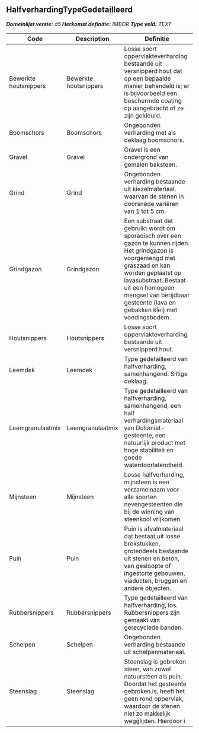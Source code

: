 ﻿## HalfverhardingTypeGedetailleerd

*__Domeinlijst versie:__ d5*
*__Herkomst definitie:__ IMBOR*
*__Type veld:__ TEXT*

|__Code__ |__Description__ |__Definitie__	|
|	---	|	---	|   ---	| 
| Bewerkte houtsnippers | Bewerkte houtsnippers | Losse soort oppervlakteverharding bestaande uit versnipperd hout dat op een bepaalde manier behandeld is; er is bijvoorbeeld een beschermde coating op aangebracht of ze zijn gekleurd. |
| Boomschors | Boomschors | Ongebonden verharding met als deklaag boomschors. |
| Gravel | Gravel | Gravel is een ondergrond van gemalen baksteen. |
| Grind | Grind | Ongebonden verharding bestaande uit kiezelmateriaal, waarvan de stenen in doorsnede variëren van 1 tot 5 cm. |
| Grindgazon | Grindgazon | Een substraat dat gebruikt wordt om sporadisch over een gazon te kunnen rijden. Het grindgazon is voorgemengd met graszaad en kan worden geplaatst op lavasubstraat. Bestaat uit een homogeen mengsel van berijdbaar gesteente (lava en gebakken klei) met voedingsbodem. |
| Houtsnippers | Houtsnippers | Losse soort oppervlakteverharding bestaande uit versnipperd hout. |
| Leemdek | Leemdek | Type gedetailleerd van halfverharding, samenhangend. Siltige deklaag. |
| Leemgranulaatmix | Leemgranulaatmix | Type gedetailleerd van halfverharding, samenhangend, een half verhardingsmateriaal van Dolomiet-gesteente, een natuurlijk product met hoge stabiliteit en goede waterdoorlatendheid. |
| Mijnsteen | Mijnsteen | Losse halfverharding, mijnsteen is een verzamelnaam voor alle soorten nevengesteenten die bij de winning van steenkool vrijkomen. |
| Puin | Puin | Puin is afvalmateriaal dat bestaat uit losse brokstukken, grotendeels bestaande uit stenen en beton, van gesloopte of ingestorte gebouwen, viaducten, bruggen en andere objecten. |
| Rubbersnippers | Rubbersnippers | Type gedetailleerd van halfverharding, los. Rubbersnippers zijn gemaakt van gerecyclede banden. |
| Schelpen | Schelpen | Ongebonden verharding bestaande uit schelpenmateriaal. |
| Steenslag | Steenslag | Steenslag is gebroken steen, van zowel natuursteen als puin. Doordat het gesteente gebroken is, heeft het geen rond oppervlak, waardoor de stenen niet zo makkelijk wegglijden. Hierdoor i |
